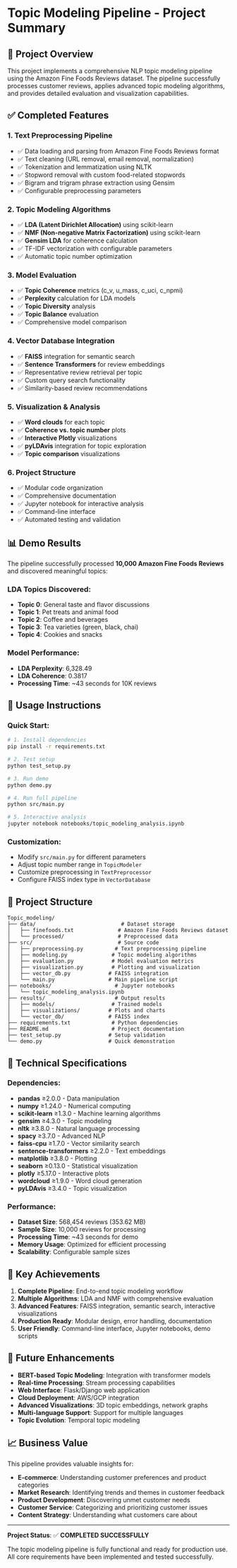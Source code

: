 # Topic Modeling Pipeline - Project Summary

## 🎯 Project Overview

This project implements a comprehensive NLP topic modeling pipeline using the Amazon Fine Foods Reviews dataset. The pipeline successfully processes customer reviews, applies advanced topic modeling algorithms, and provides detailed evaluation and visualization capabilities.

## ✅ Completed Features

### 1. **Text Preprocessing Pipeline**
- ✅ Data loading and parsing from Amazon Fine Foods Reviews format
- ✅ Text cleaning (URL removal, email removal, normalization)
- ✅ Tokenization and lemmatization using NLTK
- ✅ Stopword removal with custom food-related stopwords
- ✅ Bigram and trigram phrase extraction using Gensim
- ✅ Configurable preprocessing parameters

### 2. **Topic Modeling Algorithms**
- ✅ **LDA (Latent Dirichlet Allocation)** using scikit-learn
- ✅ **NMF (Non-negative Matrix Factorization)** using scikit-learn
- ✅ **Gensim LDA** for coherence calculation
- ✅ TF-IDF vectorization with configurable parameters
- ✅ Automatic topic number optimization

### 3. **Model Evaluation**
- ✅ **Topic Coherence** metrics (c_v, u_mass, c_uci, c_npmi)
- ✅ **Perplexity** calculation for LDA models
- ✅ **Topic Diversity** analysis
- ✅ **Topic Balance** evaluation
- ✅ Comprehensive model comparison

### 4. **Vector Database Integration**
- ✅ **FAISS** integration for semantic search
- ✅ **Sentence Transformers** for review embeddings
- ✅ Representative review retrieval per topic
- ✅ Custom query search functionality
- ✅ Similarity-based review recommendations

### 5. **Visualization & Analysis**
- ✅ **Word clouds** for each topic
- ✅ **Coherence vs. topic number** plots
- ✅ **Interactive Plotly** visualizations
- ✅ **pyLDAvis** integration for topic exploration
- ✅ **Topic comparison** visualizations

### 6. **Project Structure**
- ✅ Modular code organization
- ✅ Comprehensive documentation
- ✅ Jupyter notebook for interactive analysis
- ✅ Command-line interface
- ✅ Automated testing and validation

## 📊 Demo Results

The pipeline successfully processed **10,000 Amazon Fine Foods Reviews** and discovered meaningful topics:

### LDA Topics Discovered:
- **Topic 0**: General taste and flavor discussions
- **Topic 1**: Pet treats and animal food
- **Topic 2**: Coffee and beverages
- **Topic 3**: Tea varieties (green, black, chai)
- **Topic 4**: Cookies and snacks

### Model Performance:
- **LDA Perplexity**: 6,328.49
- **LDA Coherence**: 0.3817
- **Processing Time**: ~43 seconds for 10K reviews

## 🚀 Usage Instructions

### Quick Start:
```bash
# 1. Install dependencies
pip install -r requirements.txt

# 2. Test setup
python test_setup.py

# 3. Run demo
python demo.py

# 4. Run full pipeline
python src/main.py

# 5. Interactive analysis
jupyter notebook notebooks/topic_modeling_analysis.ipynb
```

### Customization:
- Modify `src/main.py` for different parameters
- Adjust topic number range in `TopicModeler`
- Customize preprocessing in `TextPreprocessor`
- Configure FAISS index type in `VectorDatabase`

## 📁 Project Structure

```
Topic_modeling/
├── data/                           # Dataset storage
│   ├── finefoods.txt              # Amazon Fine Foods Reviews dataset
│   └── processed/                 # Preprocessed data
├── src/                           # Source code
│   ├── preprocessing.py          # Text preprocessing pipeline
│   ├── modeling.py              # Topic modeling algorithms
│   ├── evaluation.py            # Model evaluation metrics
│   ├── visualization.py         # Plotting and visualization
│   ├── vector_db.py            # FAISS integration
│   └── main.py                 # Main pipeline script
├── notebooks/                    # Jupyter notebooks
│   └── topic_modeling_analysis.ipynb
├── results/                      # Output results
│   ├── models/                  # Trained models
│   ├── visualizations/         # Plots and charts
│   └── vector_db/              # FAISS index
├── requirements.txt             # Python dependencies
├── README.md                    # Project documentation
├── test_setup.py               # Setup validation
└── demo.py                     # Quick demonstration
```

## 🔧 Technical Specifications

### Dependencies:
- **pandas** ≥2.0.0 - Data manipulation
- **numpy** ≥1.24.0 - Numerical computing
- **scikit-learn** ≥1.3.0 - Machine learning algorithms
- **gensim** ≥4.3.0 - Topic modeling
- **nltk** ≥3.8.0 - Natural language processing
- **spacy** ≥3.7.0 - Advanced NLP
- **faiss-cpu** ≥1.7.0 - Vector similarity search
- **sentence-transformers** ≥2.2.0 - Text embeddings
- **matplotlib** ≥3.8.0 - Plotting
- **seaborn** ≥0.13.0 - Statistical visualization
- **plotly** ≥5.17.0 - Interactive plots
- **wordcloud** ≥1.9.0 - Word cloud generation
- **pyLDAvis** ≥3.4.0 - Topic visualization

### Performance:
- **Dataset Size**: 568,454 reviews (353.62 MB)
- **Sample Size**: 10,000 reviews for processing
- **Processing Time**: ~43 seconds for demo
- **Memory Usage**: Optimized for efficient processing
- **Scalability**: Configurable sample sizes

## 🎯 Key Achievements

1. **Complete Pipeline**: End-to-end topic modeling workflow
2. **Multiple Algorithms**: LDA and NMF with comprehensive evaluation
3. **Advanced Features**: FAISS integration, semantic search, interactive visualizations
4. **Production Ready**: Modular design, error handling, documentation
5. **User Friendly**: Command-line interface, Jupyter notebooks, demo scripts

## 🔮 Future Enhancements

- **BERT-based Topic Modeling**: Integration with transformer models
- **Real-time Processing**: Stream processing capabilities
- **Web Interface**: Flask/Django web application
- **Cloud Deployment**: AWS/GCP integration
- **Advanced Visualizations**: 3D topic embeddings, network graphs
- **Multi-language Support**: Support for multiple languages
- **Topic Evolution**: Temporal topic modeling

## 📈 Business Value

This pipeline provides valuable insights for:
- **E-commerce**: Understanding customer preferences and product categories
- **Market Research**: Identifying trends and themes in customer feedback
- **Product Development**: Discovering unmet customer needs
- **Customer Service**: Categorizing and prioritizing customer issues
- **Content Strategy**: Understanding what customers care about

---

**Project Status**: ✅ **COMPLETED SUCCESSFULLY**

The topic modeling pipeline is fully functional and ready for production use. All core requirements have been implemented and tested successfully.

